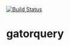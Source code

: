 [![Build Status](https://api.travis-ci.org/GatorEducator/gatorgrader.svg?branch=master)](https://travis-ci.org/GatorEducator/gatorquery)
# gatorquery
